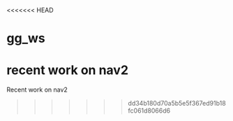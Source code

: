 <<<<<<< HEAD
# gg_ws
recent work on nav2 
=======
Recent work on nav2
>>>>>>> dd34b180d70a5b5e5f367ed91b18fc061d8066d6
